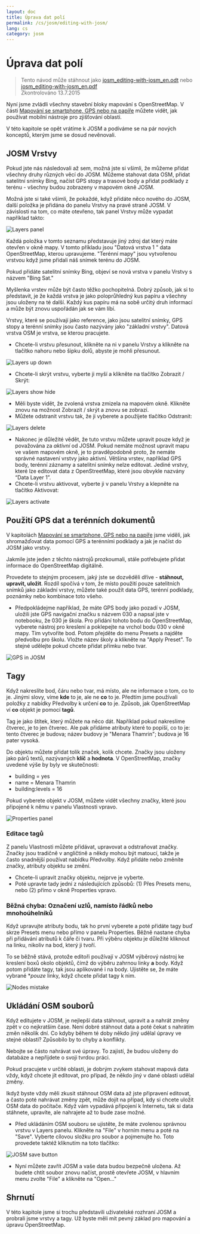 ```yaml
---
layout: doc
title: Úprava dat polí
permalink: /cs/josm/editing-with-josm/
lang: cs
category: josm
---
```


Úprava dat polí
==================

> Tento návod může stáhnout jako [josm_editing-with-josm_en.odt](/files/josm_editing-with-josm_en.odt) nebo [josm_editing-with-josm_en.pdf](/files/josm_editing-with-josm_en.pdf)  
> Zkontrolováno 13.7.2015  

Nyní jsme zvládli všechny stavební bloky mapování s OpenStreetMap.
V části [Mapování se smartphone, GPS nebo na papíře](/cs/mobile-mapping/) můžete vidět, jak používat mobilní nástroje pro zjišťování oblasti.  

V této kapitole se opět vrátíme k JOSM a podíváme se na pár nových
konceptů, kterým jsme se dosud nevěnovali.

JOSM Vrstvy
-----------
Pokud jste nás následovali až sem, možná jste si všimli, že můžeme přidat všechny druhy
různých věcí do JOSM. Můžeme stahovat data OSM, přidat satelitní snímky Bing,
načíst GPS stopy a trasové body a přidat podklady z terénu - všechny budou zobrazeny
v mapovém okně JOSM.

Možná jste si také všimli, že pokaždé, když přidáte něco nového do JOSM, další
položka je přidána do panelu Vrstvy na pravé straně JOSM. V závislosti na tom, co máte
otevřeno, tak panel Vrstvy může vypadat například takto:

![Layers panel][]

Každá položka v tomto seznamu představuje jiný zdroj dat
který máte otevřen v okně mapy. V tomto příkladu jsou "Datová vrstva
1 " data OpenStreetMap, kterou upravujeme. "Terénní mapy" jsou
vytvořenou vrstvou když jsme přidali náš snímek terénu do JOSM.

Pokud přidáte satelitní snímky Bing, objeví se nová vrstva v panelu Vrstvy s názvem "Bing Sat."

Myšlenka vrstev může být často těžko pochopitelná. Dobrý způsob, jak si to představit, je že každá
vrstva je jako poloprůhledný kus papíru a všechny jsou uloženy na
té další. Každý kus papíru má na sobě určitý druh informací a může být znovu uspořádán
jak se vám líbí.

Vrstvy, které se používají jako reference, jako jsou satelitní snímky, GPS stopy a terénní snímky 
jsou často nazývány jako "základní vrstvy". Datová vrstva OSM je vrstva, se kterou pracujete.

- Chcete-li vrstvu přesunout, klikněte na ni v panelu Vrstvy a klikněte na tlačítko nahoru
    nebo šipku dolů, abyste je mohli přesunout.

![Layers up down][]

- Chcete-li skrýt vrstvu, vyberte ji myší a
    klikněte na tlačítko Zobrazit / Skrýt:

![Layers show hide][]

- Měli byste vidět, že zvolená vrstva zmizela na mapovém
    okně. Klikněte znovu na možnost Zobrazit / skrýt a znovu se zobrazí.
- Můžete odstranit vrstvu tak, že ji vyberete a použijete tlačítko 
    Odstranit:

![Layers delete][]

- Nakonec je důležité vědět, že tuto vrstvu můžete upravit pouze
    když je považována za *aktivní* od JOSM. Pokud nemáte možnost upravit mapu ve
    vašem mapovém okně, je to pravděpodobně proto, že nemáte správné
    nastavení vrstvy jako aktivní. Většina vrstev, například GPS body, terénní
    záznamy a satelitní snímky nelze editovat. Jediné vrstvy, které
    lze editovat data z OpenStreetMap, které jsou obvykle nazvány 
    “Data Layer 1”.
- Chcete-li vrstvu aktivovat, vyberte ji v panelu Vrstvy a klepněte na
    tlačítko Aktivovat:

![Layers activate][]


Použití GPS dat a terénních dokumentů
-------------------------------
V kapitolách [Mapování se smartphone, GPS nebo na papíře](/cs/mobile-mapping/) jsme viděli, jak shromažďovat data pomocí GPS
a terénními podklady a jak je načíst do JOSM jako vrstvy.

Jakmile jste jeden z těchto nástrojů prozkoumali, stále potřebujete
přidat informace do OpenStreetMap digitálně.

Provedete to stejným procesem, jaký jste se dozvěděli dříve - **stáhnout,
upravit, uložit**. Rozdíl spočívá v tom, že místo použití pouze satelitních
snímků jako základní vrstvy, můžete také použít data GPS, terénní podklady,
poznámky nebo kombinace toto všeho.

- Předpokládejme například, že máte GPS body jako pozadí
    v JOSM, uložili jste GPS navigační značku s názvem 030 a
    napsal jste v notebooku, že 030 je škola. Pro přidání tohoto bodu
    do OpenStreetMap, vyberete nástroj pro kreslení a
    poklepejte na vrchol bodu 030 v okně mapy. Tím
    vytvoříte bod. Potom přejděte do menu Presets a najděte předvolbu pro
    školu. Vložte název školy a klikněte na "Apply Preset".
    To stejné udělejte pokud chcete přidat přímku nebo tvar.

![GPS in JOSM][]

Tagy
----
Když nakreslíte bod, čáru nebo tvar, má místo, ale ne
informace o tom, co to je. Jinými slovy, víme **kde** to
je, ale ne **co** to je. Předtím jsme používali položky
z nabídky Předvolby k určení **co** to je. Způsob, jak 
OpenStreetMap ví **co** objekt je pomocí **tagů**.

Tag je jako štítek, který můžete na něco dát. Například pokud
nakreslíme čtverec, je to jen čtverec. Ale pak přidáme atributy
které to popíší, co to je: tento čtverec je budova; název
budovy je "Menara Thamrin"; budova je 16 pater vysoká.

Do objektu můžete přidat tolik značek, kolik chcete. Značky jsou uloženy jako
párů textů, nazývaných **klíč** a **hodnota**. V
OpenStreetMap, značky uvedené výše by byly ve skutečnosti:

-   building = yes
-   name = Menara Thamrin
-   building:levels = 16

Pokud vyberete objekt v JOSM, můžete vidět všechny značky, které jsou
připojené k němu v panelu Vlastnosti vpravo.

![Properties panel][]

### Editace tagů
Z panelu Vlastnosti můžete přidávat, upravovat a odstraňovat značky. Značky
jsou tradičně v angličtině a někdy mohou být matoucí, takže je 
často snadnější používat nabídku Předvolby. Když přidáte nebo změníte značky, atributy
objektu se změní.

- Chcete-li upravit značky objektu, nejprve je vyberte.
- Poté upravte tady jední z následujících způsobů: (1) Přes Presets menu,
    nebo (2) přímo v okně Properties vpravo. 

### Běžná chyba: Označení uzlů, namísto řádků nebo mnohoúhelníků
Když upravujte atributy bodu, tak ho první vyberete
a poté přidáte tagy buď skrze Presets menu nebo přímo
v panelu Properties. Běžně nastane chyba při přidávání atributů k
čáře či tvaru. Při výběru objektu je důležité
kliknout na linku, nikoliv na bod, který ji tvoří.

To se běžně stává, protože editoři používají v JOSM výběrový nástroj ke kreslení
boxů okolo objektů, čímž do výběru zahrnou linky **a** body.
Když potom přidáte tagy, tak jsou aplikované i na body.
Ujistěte se, že máte vybrané **pouze* linky, když chcete přidat tagy
k nim.

![Nodes mistake][]

Ukládání OSM souborů
----------------
Když editujete v JOSM, je nejlepší data stáhnout, upravit a
a nahrát změny zpět v co nejkratším čase. Není dobré stáhnout
data a poté čekat s nahrátím změn několik dní. Co kdyby
během té doby někdo jiný udělal úpravy ve stejné oblasti? Způsobilo by to chyby a konflikty.

Nebojte se částo nahrávat své úpravy. To zajistí, že budou
uloženy do databáze a nepřijdete o svoji tvrdou práci.

Pokud pracujete v určité oblasti, je dobrým zvykem stahovat mapová data
vždy, když chcete jít editovat, pro případ, že někdo jiný v dané oblasti udělal změny.

Ikdyž byste vždy měli zkusit stáhnout OSM data až jste připravení editovat,
a často poté nahrávat změny zpět, může dojít na případ, kdy si chcete uložit
OSM data do počítače. Když vám vypadává připojení
k Internetu, tak si data stáhnete, upravíte, ale nahrajete
až to bude zase možné.

- Před ukládáním OSM souboru se ujistěte, že máte zvolenou správnou vrstvu
    v Layers panelu. Klikněte na "File" v horním menu a poté na "Save".
    Vyberte cílovou složku pro soubor a pojmenujte ho. Toto provedete taktéž
    kliknutím na toto tlačítko:

![JOSM save button][]

- Nyní můžete zavřít JOSM a vaše data budou bezpečně uložena. Až budete chtít
    soubor znovu načíst, prostě otevřete JOSM, v hlavním menu zvolte "File"
    a klikněte na "Open..."

Shrnutí
-------
V této kapitole jsme si trochu představili uživatelské rozhraní JOSM a probrali jsme
vrstvy a tagy. Už byste měli mít pevný základ pro mapování
a úpravu OpenStreetMap.


[Layers panel]: /images/josm/josm_layers-panel.png
[Layers up down]: /images/josm/josm_layers-panel-up-down.png
[Layers show hide]: /images/josm/josm_layers-panel-show-hide.png
[Layers delete]: /images/josm/josm_layers-panel-delete.png
[Layers activate]: /images/josm/josm_layers-panel-activate.png
[GPS in JOSM]: /images/josm/josm_gps-layer.png
[Properties panel]: /images/josm/josm_properties-panel.png
[Nodes mistake]: /images/josm/josm_nodes-selected-mistake.png
[JOSM save button]: /images/josm/josm_save-button.png